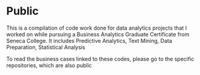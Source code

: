 # Public
This is a compilation of code work done for data analytics projects that I worked on while pursuing a Business Analytics Graduate Certificate from Seneca College. It includes Predictive Analytics, Text Mining, Data Preparation, Statistical Analysis

To read the business cases linked to these codes, please go to the specific repositories, which are also public
